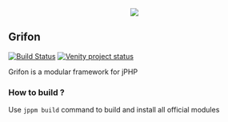 <center><img src="https://psv4.userapi.com/c848036/u506640354/docs/d1/e2cfba5c4321/Splash2x.png?extra=DzSLWzmfmCZduUHTDbIiLvlQFUcRwPpj2LmHiQMe3yT9IxAX70QTLJaS8FF4C07ae8U15TSvJ1fg7FxQcAj2iu2iwIMcbWyB-75dC7MsYZP3boz1KUek-XzvlHlqYa3vpiw3xtlIKApxbkjw3ahEIpB6"/></center>

## Grifon

[![Build Status](https://travis-ci.org/VenityStudio/grifon-framework.svg?branch=master)](https://travis-ci.org/VenityStudio/grifon-framework)
[![Venity project status](https://img.shields.io/badge/Venity-official-blue.svg)](https://vk.com/venity)

Grifon is a modular framework for jPHP

### How to build ? 

Use ``jppm build`` command to build and install all official modules
